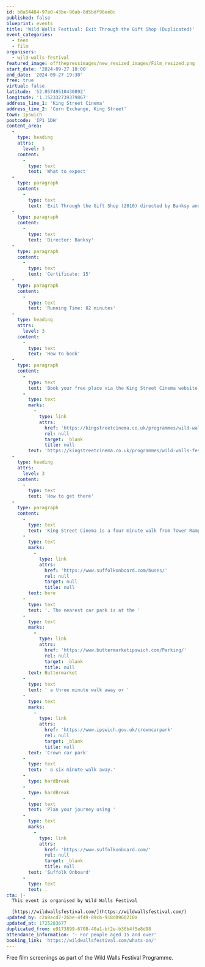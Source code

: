 ```yaml
---
id: b8a54484-97a0-43be-90ab-8d5bdf96ee8c
published: false
blueprint: events
title: 'Wild Walls Festival: Exit Through the Gift Shop (Duplicated)'
event_categories:
  - teen
  - film
organisers:
  - wild-walls-festival
featured_image: offthepressimages/new_resized_images/Film_resized.png
start_date: '2024-09-27 18:00'
end_date: '2024-09-27 19:30'
free: true
virtual: false
latitude: '52.05749510430892'
longitude: '1.152332739379867'
address_line_1: 'King Street Cinema'
address_line_2: 'Corn Exchange, King Street'
town: Ipswich
postcode: 'IP1 1DH'
content_area:
  -
    type: heading
    attrs:
      level: 3
    content:
      -
        type: text
        text: 'What to expect'
  -
    type: paragraph
    content:
      -
        type: text
        text: 'Exit Through the Gift Shop (2010) directed by Banksy and narrated by Rhys Ifans, tells the story of Thierry Guetta, a French immigrant in Los Angeles who, over the course of several years, filmed a host of street artists at work, including Shepard Fairey and Banksy, but failed to do anything with the footage. Eventually, Banksy decided to use the footage to make a documentary, which includes new footage depicting Guetta''s rise to fame as the artist "Mr. Brainwash". The story is largely related by a disguised Banksy who keeps us guessing whether the Oscar nominated film is a genuine documentary or a mockumentary.'
  -
    type: paragraph
    content:
      -
        type: text
        text: 'Director: Banksy'
  -
    type: paragraph
    content:
      -
        type: text
        text: 'Certificate: 15'
  -
    type: paragraph
    content:
      -
        type: text
        text: 'Running Time: 82 minutes'
  -
    type: heading
    attrs:
      level: 3
    content:
      -
        type: text
        text: 'How to book'
  -
    type: paragraph
    content:
      -
        type: text
        text: 'Book your free place via the King Street Cinema website - '
      -
        type: text
        marks:
          -
            type: link
            attrs:
              href: 'https://kingstreetcinema.co.uk/programmes/wild-walls-festival-exit-through-the-gift-shop/'
              rel: null
              target: _blank
              title: null
        text: 'https://kingstreetcinema.co.uk/programmes/wild-walls-festival-exit-through-the-gift-shop/'
  -
    type: heading
    attrs:
      level: 3
    content:
      -
        type: text
        text: 'How to get there'
  -
    type: paragraph
    content:
      -
        type: text
        text: 'King Street Cinema is a four minute walk from Tower Ramparts bus station in the town centre - see the latest bus timetables '
      -
        type: text
        marks:
          -
            type: link
            attrs:
              href: 'https://www.suffolkonboard.com/buses/'
              rel: null
              target: null
              title: null
        text: here
      -
        type: text
        text: '. The nearest car park is at the '
      -
        type: text
        marks:
          -
            type: link
            attrs:
              href: 'https://www.buttermarketipswich.com/Parking/'
              rel: null
              target: _blank
              title: null
        text: Buttermarket
      -
        type: text
        text: ' a three minute walk away or '
      -
        type: text
        marks:
          -
            type: link
            attrs:
              href: 'https://www.ipswich.gov.uk/crowncarpark'
              rel: null
              target: _blank
              title: null
        text: 'Crown car park'
      -
        type: text
        text: ' a six minute walk away.'
      -
        type: hardBreak
      -
        type: hardBreak
      -
        type: text
        text: 'Plan your journey using '
      -
        type: text
        marks:
          -
            type: link
            attrs:
              href: 'https://www.suffolkonboard.com/'
              rel: null
              target: _blank
              title: null
        text: 'Suffolk Onboard'
      -
        type: text
        text: .
cta: |-
  This event is organised by Wild Walls Festival

  [https://wildwallsfestival.com/](https://wildwallsfestival.com/)
updated_by: c2a9acd7-26be-4f49-89cb-918d0960210a
updated_at: 1725283677
duplicated_from: e9173899-6708-40a1-bf2e-b36b4f5e8d98
attendance_information: '- For people aged 15 and over'
booking_link: 'https://wildwallsfestival.com/whats-on/'
---
```

Free film screenings as part of the Wild Walls Festival Programme.